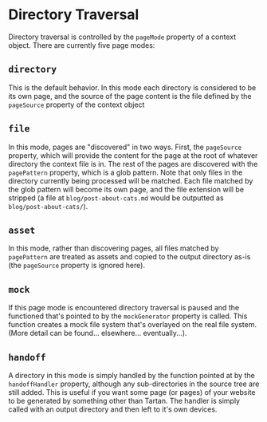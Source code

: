 # Directory Traversal

Directory traversal is controlled by the `pageMode` property of a context object. There are currently five page modes:

## `directory`

This is the default behavior. In this mode each directory is considered to be its own page, and the source of the page content is the file defined by the `pageSource` property of the context object

## `file`

In this mode, pages are "discovered" in two ways. First, the `pageSource` property, which will provide the content for the page at the root of whatever directory the context file is in. The rest of the pages are discovered with the `pagePattern` property, which is a glob pattern. Note that only files in the directory currently being processed will be matched. Each file matched by the glob pattern will become its own page, and the file extension will be stripped (a file at `blog/post-about-cats.md` would be outputted as `blog/post-about-cats/`).

## `asset`

In this mode, rather than discovering pages, all files matched by `pagePattern` are treated as assets and copied to the output directory as-is (the `pageSource` property is ignored here).

## `mock`

If this page mode is encountered directory traversal is paused and the functioned that's pointed to by the `mockGenerator` property is called. This function creates a mock file system that's overlayed on the real file system. (More detail can be found... elsewhere... eventually...).

## `handoff`

A directory in this mode is simply handled by the function pointed at by the `handoffHandler` property, although any sub-directories in the source tree are still added. This is useful if you want some page (or pages) of your website to be generated by something other than Tartan. The handler is simply called with an output directory and then left to it's own devices.
